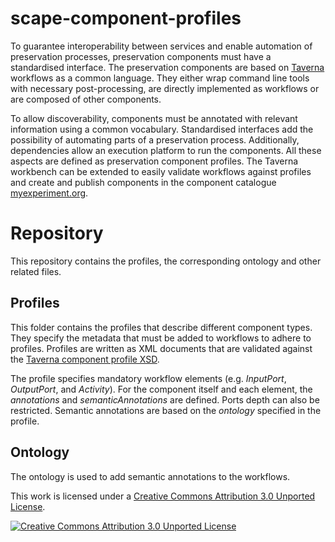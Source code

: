 # scape-component-profiles
To guarantee interoperability between services and enable automation of preservation processes, preservation components must have a standardised interface. The preservation components are based on [Taverna](http://www.taverna.org.uk/) workflows as a common language. They either wrap command line tools with necessary post-processing, are directly implemented as workflows or are composed of other components.

To allow discoverability, components must be annotated with relevant information using a common vocabulary. Standardised interfaces add the possibility of automating parts of a preservation process. Additionally, dependencies allow an execution platform to run the components. All these aspects are defined as preservation component profiles.
The Taverna workbench can be extended to easily validate workflows against profiles and create and publish components in the component catalogue [myexperiment.org](http://www.myexperiment.org/).

# Repository
This repository contains the profiles, the corresponding ontology and other related files.

## Profiles
This folder contains the profiles that describe different component types. They specify the metadata that must be added to workflows to adhere to profiles. Profiles are written as XML documents that are validated against the [Taverna component profile XSD](http://ns.taverna.org.uk/2012/component/profile/ComponentProfile.xsd).

The profile specifies mandatory workflow elements (e.g. *InputPort*, *OutputPort*, and *Activity*). For the component itself and each element, the *annotations* and *semanticAnnotations* are defined. Ports depth can also be restricted. Semantic annotations are based on the *ontology* specified in the profile. 

## Ontology
The ontology is used to add semantic annotations to the workflows.



This work is licensed under a [Creative Commons Attribution 3.0 Unported License](https://creativecommons.org/licenses/by/3.0/).

[![Creative Commons Attribution 3.0 Unported License](http://i.creativecommons.org/l/by/3.0/80x15.png)](https://creativecommons.org/licenses/by/3.0/)
